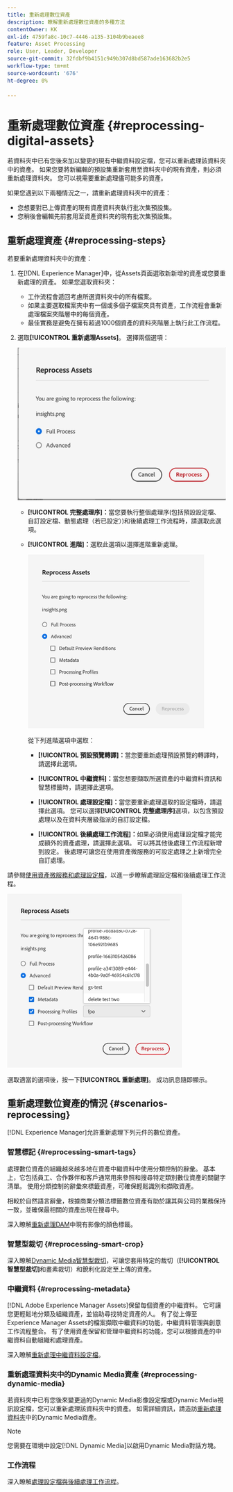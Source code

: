 ```yaml
---
title: 重新處理數位資產
description: 瞭解重新處理數位資產的多種方法
contentOwner: KK
exl-id: 4759fa8c-10c7-4446-a135-3104b9beaee8
feature: Asset Processing
role: User, Leader, Developer
source-git-commit: 32fdbf9b4151c949b307d8bd587ade163682b2e5
workflow-type: tm+mt
source-wordcount: '676'
ht-degree: 0%

---
```


# 重新處理數位資產 {#reprocessing-digital-assets}

若資料夾中已有您後來加以變更的現有中繼資料設定檔，您可以重新處理該資料夾中的資產。 如果您要將新編輯的預設集重新套用至資料夾中的現有資產，則必須重新處理資料夾。 您可以視需要重新處理儘可能多的資產。

如果您遇到以下兩種情況之一，請重新處理資料夾中的資產：

* 您想要對已上傳資產的現有資產資料夾執行批次集預設集。
* 您稍後會編輯先前套用至資產資料夾的現有批次集預設集。

## 重新處理資產 {#reprocessing-steps}

若要重新處理資料夾中的資產：

1. 在[!DNL Experience Manager]中，從Assets頁面選取新新增的資產或您要重新處理的資產。
如果您選取資料夾：

   * 工作流程會遞回考慮所選資料夾中的所有檔案。
   * 如果主要選取檔案夾中有一個或多個子檔案夾具有資產，工作流程會重新處理檔案夾階層中的每個資產。
   * 最佳實務是避免在擁有超過1000個資產的資料夾階層上執行此工作流程。

1. 選取&#x200B;**[!UICONTROL 重新處理Assets]**。 選擇兩個選項：

   ![正在重新處理Assets選項](assets/reprocessing-assets-options.png)

   * **[!UICONTROL 完整處理序]：**&#x200B;當您要執行整個處理序(包括預設設定檔、自訂設定檔、動態處理（若已設定）)和後續處理工作流程時，請選取此選項。
   * **[!UICONTROL 進階]：**&#x200B;選取此選項以選擇進階重新處理。

     ![進階重新處理Assets選項](assets/reprocessing-assets-options-advanced.png)

     從下列進階選項中選取：

      * **[!UICONTROL 預設預覽轉譯]：**&#x200B;當您要重新處理預設預覽的轉譯時，請選擇此選項。

      * **[!UICONTROL 中繼資料]：**&#x200B;當您想要擷取所選資產的中繼資料資訊和智慧標籤時，請選擇此選項。

      * **[!UICONTROL 處理設定檔]：**&#x200B;當您要重新處理選取的設定檔時，請選擇此選項。 您可以選擇&#x200B;**[!UICONTROL 完整處理序]**&#x200B;選項，以包含預設處理以及在資料夾層級指派的自訂設定檔。
        <!--When assets are uploaded to a folder, [!DNL Experience Manager] checks the containing folder's properties for a processing profile. If none is applied, a parent folder in the hierarchy is checked for a processing profile to apply.-->

      * **[!UICONTROL 後續處理工作流程]：**&#x200B;如果必須使用處理設定檔才能完成額外的資產處理，請選擇此選項。 可以將其他後處理工作流程新增到設定。 後處理可讓您在使用資產微服務的可設定處理之上新增完全自訂處理。

請參閱[使用資產微服務和處理設定檔](https://experienceleague.adobe.com/docs/experience-manager-cloud-service/content/assets/manage/asset-microservices-configure-and-use.html?lang=en)，以進一步瞭解處理設定檔和後續處理工作流程。

![進階重新處理Assets選項2](assets/reprocessing-assets-options-advanced-2.png)

選取適當的選項後，按一下&#x200B;**[!UICONTROL 重新處理]**。 成功訊息隨即顯示。

## 重新處理數位資產的情況 {#scenarios-reprocessing}

[!DNL Experience Manager]允許重新處理下列元件的數位資產。

### 智慧標記 {#reprocessing-smart-tags}

處理數位資產的組織越來越多地在資產中繼資料中使用分類控制的辭彙。 基本上，它包括員工、合作夥伴和客戶通常用來參照和搜尋特定類別數位資產的關鍵字清單。 使用分類控制的辭彙來標籤資產，可確保輕鬆識別和擷取資產。

相較於自然語言辭彙，根據商業分類法標籤數位資產有助於讓其與公司的業務保持一致，並確保最相關的資產出現在搜尋中。

深入瞭解[重新處理DAM](https://experienceleague.adobe.com/docs/experience-manager-cloud-service/content/assets/manage/color-tag-images.html?lang=en#color-tags-existing-images)中現有影像的顏色標籤。

### 智慧型裁切 {#reprocessing-smart-crop}

深入瞭解[Dynamic Media智慧型裁切](https://experienceleague.adobe.com/docs/experience-manager-cloud-service/content/assets/dynamicmedia/image-profiles.html?lang=en)，可讓您套用特定的裁切（**[!UICONTROL 智慧型裁切]**&#x200B;和畫素裁切）和銳利化設定至上傳的資產。

### 中繼資料 {#reprocessing-metadata}

[!DNL Adobe Experience Manager Assets]保留每個資產的中繼資料。 它可讓您更輕鬆地分類及組織資產，並協助尋找特定資產的人。 有了從上傳至Experience Manager Assets的檔案擷取中繼資料的功能，中繼資料管理與創意工作流程整合。 有了使用資產保留和管理中繼資料的功能，您可以根據資產的中繼資料自動組織和處理資產。

深入瞭解[重新處理中繼資料設定檔](https://experienceleague.adobe.com/docs/experience-manager-cloud-service/content/assets/manage/metadata-profiles.html?lang=en)。

### 重新處理資料夾中的Dynamic Media資產 {#reprocessing-dynamic-media}

若資料夾中已有您後來變更過的Dynamic Media影像設定檔或Dynamic Media視訊設定檔，您可以重新處理該資料夾中的資產。 如需詳細資訊，請造訪[重新處理資料夾](https://experienceleague.adobe.com/docs/experience-manager-cloud-service/content/assets/admin/about-image-video-profiles.html?lang=en)中的Dynamic Media資產。

>[!NOTE]
>
>您需要在環境中設定[!DNL Dynamic Media]以啟用Dynamic Media對話方塊。
>

### 工作流程

深入瞭解[處理設定檔與後續處理工作流程](https://experienceleague.adobe.com/docs/experience-manager-cloud-service/content/assets/manage/asset-microservices-configure-and-use.html?lang=en)。
